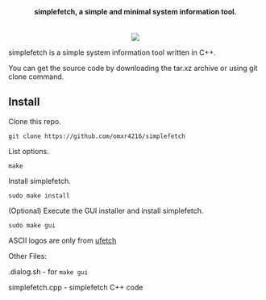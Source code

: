 <p align="center">
  <b>simplefetch, a simple and minimal system information tool. </b><br>
  <br><br>
  <img src="https://github.com/omxr4216/simplefetch/blob/main/assets/asset.png?raw=true">
</p>

simplefetch is a simple system information tool written in C++.

You can get the source code by downloading the tar.xz archive or using git clone command.

## Install
Clone this repo.
```
git clone https://github.com/omxr4216/simplefetch
```
List options.
```
make
```
Install simplefetch.
```
sudo make install
```
(Optional) Execute the GUI installer and install simplefetch.
```
sudo make gui
```

ASCII logos are only from [ufetch](https://gitlab.com/jschx/ufetch)

Other Files:

.dialog.sh - for `make gui`

simplefetch.cpp - simplefetch C++ code
